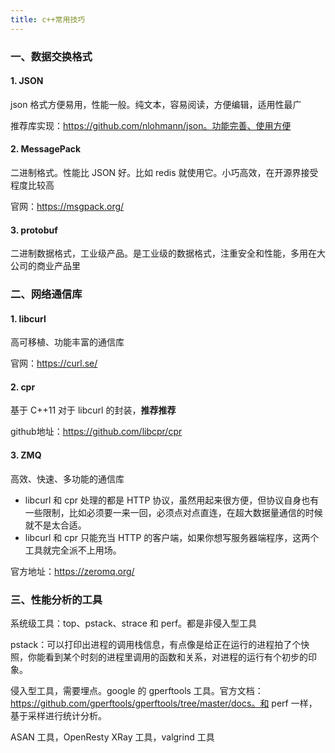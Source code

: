 ```yaml
---
title: c++常用技巧
---
```


### 一、数据交换格式

#### 1. JSON

json 格式方便易用，性能一般。纯文本，容易阅读，方便编辑，适用性最广

推荐库实现：https://github.com/nlohmann/json。功能完善、使用方便

#### 2. MessagePack

二进制格式。性能比 JSON 好。比如 redis 就使用它。小巧高效，在开源界接受程度比较高

官网：https://msgpack.org/

#### 3. protobuf

二进制数据格式，工业级产品。是工业级的数据格式，注重安全和性能，多用在大公司的商业产品里

### 二、网络通信库

#### 1. libcurl

高可移植、功能丰富的通信库

官网：https://curl.se/

#### 2. cpr

基于 C++11 对于 libcurl 的封装，**推荐推荐**

github地址：https://github.com/libcpr/cpr

#### 3. ZMQ

高效、快速、多功能的通信库

- libcurl 和 cpr 处理的都是 HTTP 协议，虽然用起来很方便，但协议自身也有一些限制，比如必须要一来一回，必须点对点直连，在超大数据量通信的时候就不是太合适。
- libcurl 和 cpr 只能充当 HTTP 的客户端，如果你想写服务器端程序，这两个工具就完全派不上用场。

官方地址：https://zeromq.org/

### 三、性能分析的工具

系统级工具：top、pstack、strace 和 perf。都是非侵入型工具

pstack：可以打印出进程的调用栈信息，有点像是给正在运行的进程拍了个快照，你能看到某个时刻的进程里调用的函数和关系，对进程的运行有个初步的印象。

侵入型工具，需要埋点。google 的 gperftools 工具。官方文档：https://github.com/gperftools/gperftools/tree/master/docs。和 perf 一样，基于采样进行统计分析。

ASAN 工具，OpenResty XRay 工具，valgrind 工具

















